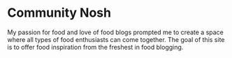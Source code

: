 # Community Nosh

My passion for food and love of food blogs prompted me to create a space
where all types of food enthusiasts can come together. The goal of this
site is to offer food inspiration from the freshest in food blogging.